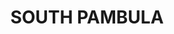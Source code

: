 ---
lastmod: '2025-04-06T06:05:20+00:00'
latitude: -36.953196
layout: suburb
longitude: 149.851694
postcode: '2549'
state: NSW
title: SOUTH PAMBULA
url: /nsw/south-pambula/
---